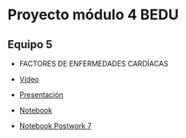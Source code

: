 # Proyecto módulo 4 BEDU
## Equipo 5

- FACTORES DE ENFERMEDADES CARDÍACAS

 - [Vídeo](link)

 - [Presentación](link)
 
 - [Notebook]() 
 
 - [Notebook Postwork 7]()


